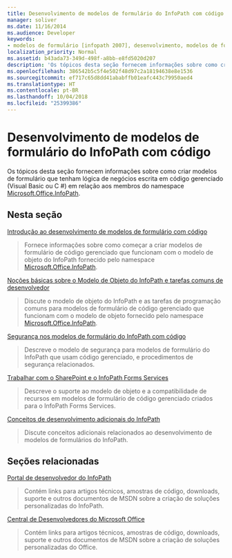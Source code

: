 ```yaml
---
title: Desenvolvimento de modelos de formulário do InfoPath com código
manager: soliver
ms.date: 11/16/2014
ms.audience: Developer
keywords:
- modelos de formulário [infopath 2007], desenvolvimento, modelos de formulário [InfoPath 2007], código gerenciado, InfoPath 2007, modelos de formulário de código gerenciado [InfoPath 2007]
localization_priority: Normal
ms.assetid: b43ada73-349d-498f-a8bb-e8fd5020d207
description: 'Os tópicos desta seção fornecem informações sobre como criar modelos de formulário que tenham lógica de negócios escrita em código gerenciado (Visual Basic ou C #) em relação aos membros do namespace Microsoft.Office.InfoPath.'
ms.openlocfilehash: 386542b5c5f4e502f48d97c2a18194638e8e1536
ms.sourcegitcommit: ef717c65d8dd41ababffb01eafc443c79950aed4
ms.translationtype: HT
ms.contentlocale: pt-BR
ms.lasthandoff: 10/04/2018
ms.locfileid: "25399386"
---
```

# <a name="developing-infopath-form-templates-with-code"></a>Desenvolvimento de modelos de formulário do InfoPath com código

Os tópicos desta seção fornecem informações sobre como criar modelos de formulário que tenham lógica de negócios escrita em código gerenciado (Visual Basic ou C #) em relação aos membros do namespace [Microsoft.Office.InfoPath](https://msdn.microsoft.com/library/Microsoft.Office.InfoPath.aspx). 
  
## <a name="in-this-section"></a>Nesta seção

[Introdução ao desenvolvimento de modelos de formulário com código](getting-started-developing-form-templates-with-code.md)
  
> Fornece informações sobre como começar a criar modelos de formulário de código gerenciado que funcionam com o modelo de objeto do InfoPath fornecido pelo namespace [Microsoft.Office.InfoPath](https://msdn.microsoft.com/library/Microsoft.Office.InfoPath.aspx). 
    
[Noções básicas sobre o Modelo de Objeto do InfoPath e tarefas comuns de desenvolvedor](understanding-the-infopath-object-model-and-common-developer-tasks.md)
  
> Discute o modelo de objeto do InfoPath e as tarefas de programação comuns para modelos de formulário de código gerenciado que funcionam com o modelo de objeto fornecido pelo namespace [Microsoft.Office.InfoPath](https://msdn.microsoft.com/library/Microsoft.Office.InfoPath.aspx). 
    
[Segurança nos modelos de formulário do InfoPath com código](security-in-infopath-form-templates-with-code.md)
  
> Descreve o modelo de segurança para modelos de formulário do InfoPath que usam código gerenciado, e procedimentos de segurança relacionados.
    
[Trabalhar com o SharePoint e o InfoPath Forms Services](working-with-sharepoint-and-infopath-forms-services.md)
  
> Descreve o suporte ao modelo de objeto e a compatibilidade de recursos em modelos de formulário de código gerenciado criados para o InfoPath Forms Services. 
    
[Conceitos de desenvolvimento adicionais do InfoPath](additional-infopath-development-concepts.md)
  
> Discute conceitos adicionais relacionados ao desenvolvimento de modelos de formulários do InfoPath.
    
## <a name="related-sections"></a>Seções relacionadas

[Portal de desenvolvedor do InfoPath](https://go.microsoft.com/fwlink?LinkID=11689)
  
> Contém links para artigos técnicos, amostras de código, downloads, suporte e outros documentos de MSDN sobre a criação de soluções personalizadas do InfoPath.
    
[Central de Desenvolvedores do Microsoft Office](https://go.microsoft.com/fwlink?LinkID=27128)
  
> Contém links para artigos técnicos, amostras de código, downloads, suporte e outros documentos de MSDN sobre a criação de soluções personalizadas do Office.
    

